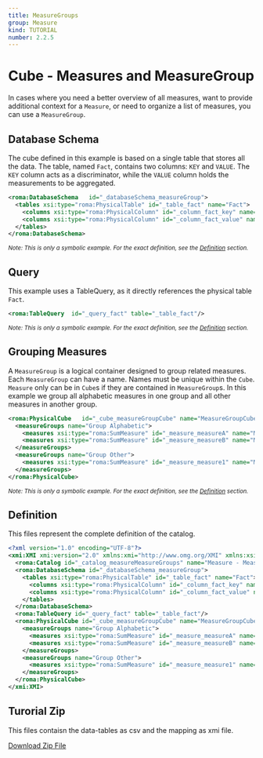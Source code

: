 ```yaml
---
title: MeasureGroups
group: Measure
kind: TUTORIAL
number: 2.2.5
---
```

# Cube - Measures and MeasureGroup

In cases where you need a better overview of all measures, want to provide additional context for a `Measure`, or need to organize a list of measures, you can use a `MeasureGroup`.


## Database Schema

The cube defined in this example is based on a single table that stores all the data. The table, named `Fact`, contains two columns: `KEY` and `VALUE`. The `KEY` column acts as a discriminator, while the `VALUE` column holds the measurements to be aggregated.


```xml
<roma:DatabaseSchema   id="_databaseSchema_measureGroup">
  <tables xsi:type="roma:PhysicalTable" id="_table_fact" name="Fact">
    <columns xsi:type="roma:PhysicalColumn" id="_column_fact_key" name="KEY"/>
    <columns xsi:type="roma:PhysicalColumn" id="_column_fact_value" name="VALUE" type="Integer"/>
  </tables>
</roma:DatabaseSchema>

```
*<small>Note: This is only a symbolic example. For the exact definition, see the [Definition](#definition) section.</small>*
## Query

This example uses a TableQuery, as it directly references the physical table `Fact`.


```xml
<roma:TableQuery  id="_query_fact" table="_table_fact"/>

```
*<small>Note: This is only a symbolic example. For the exact definition, see the [Definition](#definition) section.</small>*
## Grouping Measures

A `MeasureGroup` is a logical container designed to group related measures. Each `MeasureGroup` can have a  name. Names must be unique within the `Cube`. `Measure` only can be in `Cube`s if they are contained in `MeasureGroup`s. In this example we group all alphabetic measures in one group and all other measures in another group.


```xml
<roma:PhysicalCube   id="_cube_measureGroupCube" name="MeasureGroupCube" query="_query_fact">
  <measureGroups name="Group Alphabetic">
    <measures xsi:type="roma:SumMeasure" id="_measure_measureA" name="Measure A" column="_column_fact_value"/>
    <measures xsi:type="roma:SumMeasure" id="_measure_measureB" name="Measure B" column="_column_fact_value"/>
  </measureGroups>
  <measureGroups name="Group Other">
    <measures xsi:type="roma:SumMeasure" id="_measure_measure1" name="Measure 1" column="_column_fact_value"/>
  </measureGroups>
</roma:PhysicalCube>

```
*<small>Note: This is only a symbolic example. For the exact definition, see the [Definition](#definition) section.</small>*

## Definition

This files represent the complete definition of the catalog.

```xml
<?xml version="1.0" encoding="UTF-8"?>
<xmi:XMI xmi:version="2.0" xmlns:xmi="http://www.omg.org/XMI" xmlns:xsi="http://www.w3.org/2001/XMLSchema-instance" xmlns:roma="https://www.daanse.org/spec/org.eclipse.daanse.rolap.mapping">
  <roma:Catalog id="_catalog_measureMeasureGroups" name="Measure - MeasureGroups" cubes="_cube_measureGroupCube" dbschemas="_databaseSchema_measureGroup"/>
  <roma:DatabaseSchema id="_databaseSchema_measureGroup">
    <tables xsi:type="roma:PhysicalTable" id="_table_fact" name="Fact">
      <columns xsi:type="roma:PhysicalColumn" id="_column_fact_key" name="KEY"/>
      <columns xsi:type="roma:PhysicalColumn" id="_column_fact_value" name="VALUE" type="Integer"/>
    </tables>
  </roma:DatabaseSchema>
  <roma:TableQuery id="_query_fact" table="_table_fact"/>
  <roma:PhysicalCube id="_cube_measureGroupCube" name="MeasureGroupCube" query="_query_fact">
    <measureGroups name="Group Alphabetic">
      <measures xsi:type="roma:SumMeasure" id="_measure_measureA" name="Measure A" column="_column_fact_value"/>
      <measures xsi:type="roma:SumMeasure" id="_measure_measureB" name="Measure B" column="_column_fact_value"/>
    </measureGroups>
    <measureGroups name="Group Other">
      <measures xsi:type="roma:SumMeasure" id="_measure_measure1" name="Measure 1" column="_column_fact_value"/>
    </measureGroups>
  </roma:PhysicalCube>
</xmi:XMI>

```



## Turorial Zip
This files contaisn the data-tables as csv and the mapping as xmi file.

<a href="./zip/tutorial.cube.measure.group.zip" download>Download Zip File</a>

